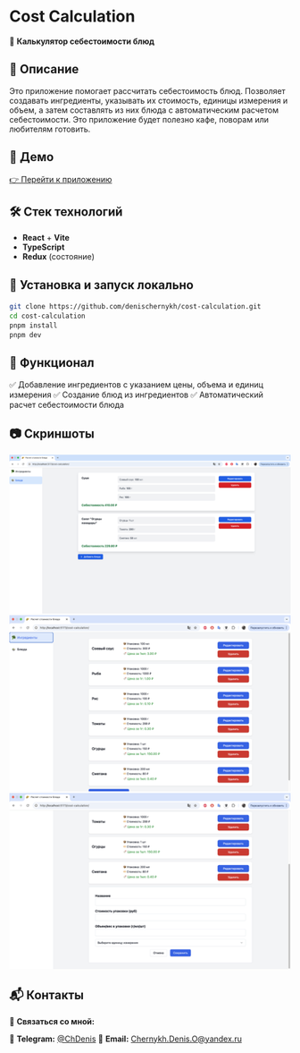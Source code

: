# Cost Calculation

🚀 **Калькулятор себестоимости блюд**

## 📌 Описание

Это приложение помогает рассчитать себестоимость блюд. Позволяет создавать ингредиенты, указывать их стоимость, единицы измерения и объем, а затем составлять из них блюда с автоматическим расчетом себестоимости. Это приложение будет полезно кафе, поворам или любителям готовить.

## 🔗 Демо

[👉 Перейти к приложению](https://denischernykh.github.io/cost-calculation/)

## 🛠️ Стек технологий

- **React** + **Vite**
- **TypeScript**
- **Redux** (состояние)

## 📂 Установка и запуск локально

```sh
git clone https://github.com/denischernykh/cost-calculation.git
cd cost-calculation
pnpm install
pnpm dev
```

## 🎯 Функционал
✅ Добавление ингредиентов с указанием цены, объема и единиц измерения
✅ Создание блюд из ингредиентов
✅ Автоматический расчет себестоимости блюда

## 📷 Скриншоты

![Страница со списком ингредиентов](./1.png)
![Страница со со списком блюд](./2.png)
![Форма создания ингредиента](./3.png)


## 📬 Контакты

📩 **Связаться со мной:**

🔹 **Telegram:** [@ChDenis](https://t.me/ChDenis)
🔹 **Email:** [Chernykh.Denis.O@yandex.ru](mailto:Chernykh.Denis.O@yandex.ru)
